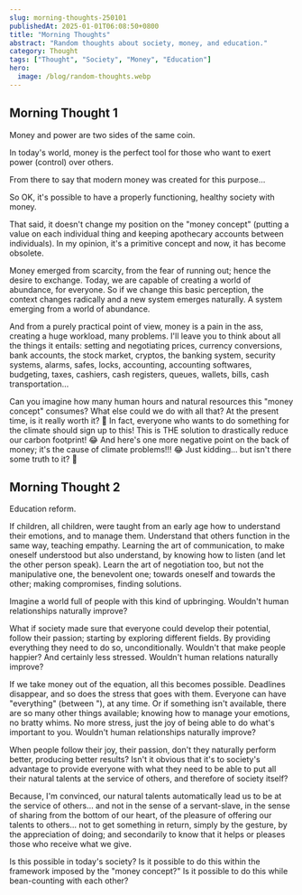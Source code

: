 ```yaml
---
slug: morning-thoughts-250101
publishedAt: 2025-01-01T06:08:50+0800
title: "Morning Thoughts"
abstract: "Random thoughts about society, money, and education."
category: Thought
tags: ["Thought", "Society", "Money", "Education"]
hero:
  image: /blog/random-thoughts.webp
---
```



## Morning Thought 1

Money and power are two sides of the same coin.

In today's world, money is the perfect tool for those who want to exert power (control) over others.

From there to say that modern money was created for this purpose…

So OK, it's possible to have a properly functioning, healthy society with money.

That said, it doesn't change my position on the "money concept" (putting a value on each individual thing and keeping apothecary accounts between individuals).
In my opinion, it's a primitive concept and now, it has become obsolete.

Money emerged from scarcity, from the fear of running out; hence the desire to exchange. Today, we are capable of creating a world of abundance, for everyone. So if we change this basic perception, the context changes radically and a new system emerges naturally. A system emerging from a world of abundance.

And from a purely practical point of view, money is a pain in the ass, creating a huge workload, many problems. I'll leave you to think about all the things it entails: setting and negotiating prices, currency conversions, bank accounts, the stock market, cryptos, the banking system, security systems, alarms, safes, locks, accounting, accounting softwares, budgeting, taxes, cashiers, cash registers, queues, wallets, bills, cash transportation…

Can you imagine how many human hours and natural resources this "money concept" consumes? What else could we do with all that? At the present time, is it really worth it? 🤔 In fact, everyone who wants to do something for the climate should sign up to this! This is THE solution to drastically reduce our carbon footprint! 😂 And here's one more negative point on the back of money; it's the cause of climate problems!!! 😂 Just kidding… but isn't there some truth to it? 🤔


## Morning Thought 2

Education reform.

If children, all children, were taught from an early age how to understand their emotions, and to manage them. Understand that others function in the same way, teaching empathy. Learning the art of communication, to make oneself understood but also understand, by knowing how to listen (and let the other person speak). Learn the art of negotiation too, but not the manipulative one, the benevolent one; towards oneself and towards the other; making compromises, finding solutions.

Imagine a world full of people with this kind of upbringing. Wouldn't human relationships naturally improve?

What if society made sure that everyone could develop their potential, follow their passion; starting by exploring different fields. By providing everything they need to do so, unconditionally. Wouldn't that make people happier? And certainly less stressed. Wouldn't human relations naturally improve?

If we take money out of the equation, all this becomes possible. Deadlines disappear, and so does the stress that goes with them. Everyone can have "everything" (between "), at any time. Or if something isn't available, there are so many other things available; knowing how to manage your emotions, no bratty whims. No more stress, just the joy of being able to do what's important to you. Wouldn't human relationships naturally improve?

When people follow their joy, their passion, don't they naturally perform better, producing better results? Isn't it obvious that it's to society's advantage to provide everyone with what they need to be able to put all their natural talents at the service of others, and therefore of society itself?

Because, I'm convinced, our natural talents automatically lead us to be at the service of others… and not in the sense of a servant-slave, in the sense of sharing from the bottom of our heart, of the pleasure of offering our talents to others… not to get something in return, simply by the gesture, by the appreciation of doing; and secondarily to know that it helps or pleases those who receive what we give.

Is this possible in today's society? Is it possible to do this within the framework imposed by the "money concept?" Is it possible to do this while bean-counting with each other?
